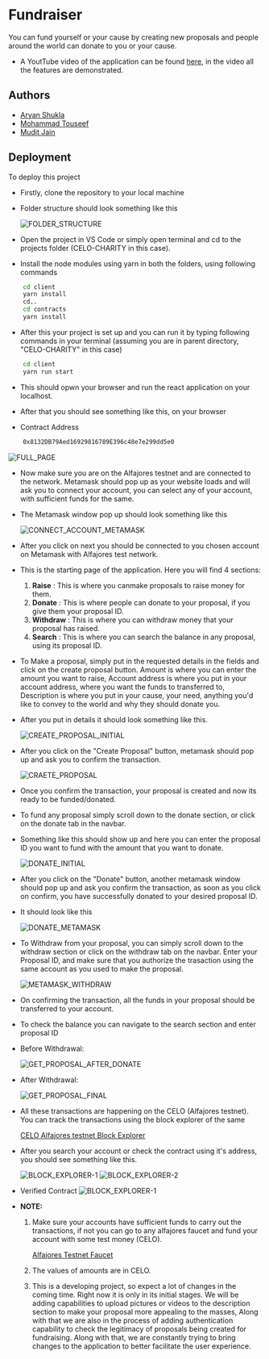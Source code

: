 
# Fundraiser

You can fund yourself or your cause by creating new proposals and
people around the world can donate to you or your cause.

- A YoutTube video of the application can be found [here](https://www.youtube.com/watch?v=zuoIFjUxXf0&feature=youtu.be), in the video all the features are demonstrated.


## Authors

- [Aryan Shukla](https://www.github.com/aryannewyork)
- [Mohammad Touseef](https://www.github.com/touseef-md)
- [Mudit Jain](https://www.github.com/sigma2345)


## Deployment

To deploy this project
- Firstly, clone the repository to your local machine
- Folder structure should look something like this

    ![FOLDER_STRUCTURE](https://user-images.githubusercontent.com/79625246/175294697-f01a39df-2d7a-41a2-b0df-a4a1ca9c7184.jpg)

- Open the project in VS Code or simply open terminal and cd to the projects folder (CELO-CHARITY in this case).
- Install the node modules using yarn in both the folders, using following commands

```bash
    cd client
    yarn install
    cd..
    cd contracts
    yarn install
```

- After this your project is set up and you can run it by typing following commands in your terminal
    (assuming you are in parent directory, "CELO-CHARITY" in this case)
```bash
    cd client
    yarn run start
```
- This should opwn your browser and run the react application on your localhost.
- After that you should see something like this, on your browser

- Contract Address
```bash
    0x8132DB79Aed16929816789E396c48e7e299dd5e0
```


   ![FULL_PAGE](https://user-images.githubusercontent.com/79625246/175295941-c432aeac-ea8a-4ffd-a8c2-2922eea0cef8.jpg)

- Now make sure you are on the Alfajores testnet and are connected to the network. Metamask should pop up as your website loads and will ask you to connect your account, you can select any of your account, with sufficient funds for the same. 
 - The Metamask window pop up should look something like this
 
    ![CONNECT_ACCOUNT_METAMASK](https://user-images.githubusercontent.com/79625246/175305923-396c2a51-ecf2-4a48-a8a4-0ca71be4ac23.jpg)

- After you click on next you should be connected to you chosen account on Metamask with Alfajores test network.

- This is the starting page of the application. Here you will find 4 sections:
    
    1) __Raise__ : This is where you canmake proposals to raise money for them.
    1) __Donate__ : This is where people can donate to your proposal, if you give them your proposal ID.
    3) __Withdraw__ : This is where you can withdraw money that your proposal has raised.
    4) __Search__ : This is where you can search the balance in any proposal, using its proposal ID.

- To Make a proposal, simply put in the requested details in the fields and click on the create proposal button. Amount is where you can enter the amount you want to raise, Account address is where you put in your account address, where you want the funds to transferred to, Description is where you put in your cause, your need, anything you'd like to convey to the world and why they should donate you.
- After you put in details it should look something like this.

    ![CREATE_PROPOSAL_INITIAL](https://user-images.githubusercontent.com/79625246/175364454-cd0c7e0c-bc56-4ddb-b1a5-2cfef79c2350.jpg)

- After you click on the "Create Proposal" button, metamask should pop up and ask you to confirm the transaction.

    ![CRAETE_PROPOSAL](https://user-images.githubusercontent.com/79625246/175298043-3e5c13c5-7714-4581-b5d3-2b382bed7c63.jpg)

- Once you confirm the transaction, your proposal is created and now its ready to be funded/donated.

- To fund any proposal simply scroll down to the donate section, or click on the donate tab in the navbar. 
- Something like this should show up and here you can enter the proposal ID you want to fund with the amount that you want to donate.

    ![DONATE_INITIAL](https://user-images.githubusercontent.com/79625246/175364468-0dc23156-52e0-4127-995f-abd1e1021e71.jpg)

- After you click on the "Donate" button, another metamask window should pop up and ask you confirm the transaction, as soon as you click on confirm, you have successfully donated to your desired proposal ID.
- It should look like this

    ![DONATE_METAMASK](https://user-images.githubusercontent.com/79625246/175299300-474b1be2-c051-4931-89d7-d275ec97815e.jpg)

- To Withdraw from your proposal, you can simply scroll down to the withdraw section or click on the withdraw tab on the navbar. Enter your Proposal ID, and make sure that you authorize the trasaction using the same account as you used to make the proposal.

    ![METAMASK_WITHDRAW](https://user-images.githubusercontent.com/79625246/175299813-3c2b4391-00ec-4487-989a-93e9579b3deb.jpg)

- On confirming the transaction, all the funds in your proposal should be transferred to your account.

- To check the balance you can navigate to the search section and enter proposal ID

- Before Withdrawal:

    ![GET_PROPOSAL_AFTER_DONATE](https://user-images.githubusercontent.com/79625246/175300168-b78076e3-9ced-4d21-9d24-e14351c7deb2.jpg)

- After Withdrawal:

    ![GET_PROPOSAL_FINAL](https://user-images.githubusercontent.com/79625246/175300221-79c0a27b-e682-4645-98ae-c35ca41629ad.jpg)

- All these transactions are happening on the CELO (Alfajores testnet). You can track the transactions using the block explorer of the same

    [CELO Alfajores testnet Block Explorer](https://alfajores-blockscout.celo-testnet.org)

- After you search your account or check the contract using it's address, you should see something like this.

    ![BLOCK_EXPLORER-1](https://user-images.githubusercontent.com/79625246/175301098-f056a17c-7ae0-4a3b-9009-2d2cf242ba91.jpg)
    ![BLOCK_EXPLORER-2](https://user-images.githubusercontent.com/79625246/175301105-1b8e4880-f3b1-45bc-8c6b-5313e79a6a60.jpg)
    
 - Verified Contract
    ![BLOCK_EXPLORER-1](https://user-images.githubusercontent.com/79625246/175659814-0dad63fa-a3c4-4c10-ba6b-1e5befbcef8d.jpg)



- __NOTE:__ 
    
    1) Make sure your accounts have sufficient funds to carry out the transactions, if not you can go to any alfajores faucet and fund your account with some test money (CELO).

        [Alfajores Testnet Faucet](https://celo.org/developers/faucet)

    2) The values of amounts are in CELO.
    3) This is a developing project, so expect a lot of changes in the coming time. Right now it is only in its initial stages. We will be adding capabilities to upload pictures or videos to the description section to make your proposal more appealing to the masses, Along with that we are also in the process of adding authentication capability to check the legitimacy of proposals being created for fundraising. Along with that, we are constantly trying to bring changes to the application to better facilitate the user experience.
